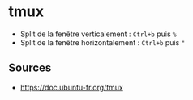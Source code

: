 tmux
====

- Split de la fenêtre verticalement : `Ctrl+b` puis `%`
- Split de la fenêtre horizontalement : `Ctrl+b` puis `"`




## Sources

- <https://doc.ubuntu-fr.org/tmux>
